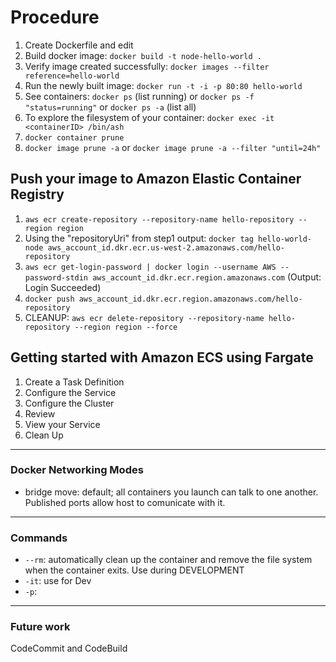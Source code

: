 # Procedure

1. Create Dockerfile and edit
2. Build docker image: `docker build -t node-hello-world .`
3. Verify image created successfully: `docker images --filter reference=hello-world`
4. Run the newly built image: `docker run -t -i -p 80:80 hello-world`
5. See containers: `docker ps` (list running) or `docker ps -f "status=running"` or `docker ps -a` (list all)
6. To explore the filesystem of your container: `docker exec -it <containerID> /bin/ash`
7. `docker container prune`
8. `docker image prune -a` or `docker image prune -a --filter "until=24h"`

## Push your image to Amazon Elastic Container Registry

1. `aws ecr create-repository --repository-name hello-repository --region region`
2. Using the "repositoryUri" from step1 output: `docker tag hello-world-node aws_account_id.dkr.ecr.us-west-2.amazonaws.com/hello-repository`
3. `aws ecr get-login-password | docker login --username AWS --password-stdin aws_account_id.dkr.ecr.region.amazonaws.com` (Output: Login Succeeded)
4. `docker push aws_account_id.dkr.ecr.region.amazonaws.com/hello-repository`
5. CLEANUP: `aws ecr delete-repository --repository-name hello-repository --region region --force`

## Getting started with Amazon ECS using Fargate

1. Create a Task Definition
2. Configure the Service
3. Configure the Cluster
4. Review
5. View your Service
6. Clean Up

---

### Docker Networking Modes

* bridge move: default; all containers you launch can talk to one another. Published ports allow host to comunicate with it.

---

### Commands

* `--rm`: automatically clean up the container and remove the file system when the container exits. Use during DEVELOPMENT
* `-it`: use for Dev
* `-p`: 

---

### Future work

CodeCommit and CodeBuild
